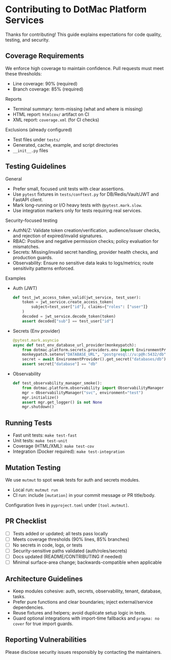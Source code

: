 # Contributing to DotMac Platform Services

Thanks for contributing! This guide explains expectations for code quality, testing, and security.

## Coverage Requirements

We enforce high coverage to maintain confidence. Pull requests must meet these thresholds:

- Line coverage: 90% (required)
- Branch coverage: 85% (required)

Reports
- Terminal summary: term-missing (what and where is missing)
- HTML report: `htmlcov/` artifact on CI
- XML report: `coverage.xml` (for CI checks)

Exclusions (already configured)
- Test files under `tests/`
- Generated, cache, example, and script directories
- `__init__.py` files

## Testing Guidelines

General
- Prefer small, focused unit tests with clear assertions.
- Use `pytest` fixtures in `tests/conftest.py` for DB/Redis/Vault/JWT and FastAPI client.
- Mark long-running or I/O heavy tests with `@pytest.mark.slow`.
- Use integration markers only for tests requiring real services.

Security-focused testing
- AuthN/Z: Validate token creation/verification, audience/issuer checks, and rejection of expired/invalid signatures.
- RBAC: Positive and negative permission checks; policy evaluation for mismatches.
- Secrets: Missing/invalid secret handling, provider health checks, and production guards.
- Observability: Ensure no sensitive data leaks to logs/metrics; route sensitivity patterns enforced.

Examples
- Auth (JWT)
  ```python
  def test_jwt_access_token_valid(jwt_service, test_user):
      token = jwt_service.create_access_token(
          subject=test_user["id"], claims={"roles": ["user"]}
      )
      decoded = jwt_service.decode_token(token)
      assert decoded["sub"] == test_user["id"]
  ```

- Secrets (Env provider)
  ```python
  @pytest.mark.asyncio
  async def test_env_database_url_provider(monkeypatch):
      from dotmac.platform.secrets.providers.env import EnvironmentProvider
      monkeypatch.setenv("DATABASE_URL", "postgresql://u:p@h:5432/db")
      secret = await EnvironmentProvider().get_secret("databases/db")
      assert secret["database"] == "db"
  ```

- Observability
  ```python
  def test_observability_manager_smoke():
      from dotmac.platform.observability import ObservabilityManager
      mgr = ObservabilityManager("svc", environment="test")
      mgr.initialize()
      assert mgr.get_logger() is not None
      mgr.shutdown()
  ```

## Running Tests

- Fast unit tests: `make test-fast`
- Unit tests: `make test-unit`
- Coverage (HTML/XML): `make test-cov`
- Integration (Docker required): `make test-integration`

## Mutation Testing

We use `mutmut` to spot weak tests for auth and secrets modules.

- Local run: `mutmut run`
- CI run: include `[mutation]` in your commit message or PR title/body.

Configuration lives in `pyproject.toml` under `[tool.mutmut]`.

## PR Checklist

- [ ] Tests added or updated; all tests pass locally
- [ ] Meets coverage thresholds (90% lines, 85% branches)
- [ ] No secrets in code, logs, or tests
- [ ] Security-sensitive paths validated (auth/roles/secrets)
- [ ] Docs updated (README/CONTRIBUTING if needed)
- [ ] Minimal surface-area change; backwards-compatible when applicable

## Architecture Guidelines

- Keep modules cohesive: auth, secrets, observability, tenant, database, tasks.
- Prefer pure functions and clear boundaries; inject external/service dependencies.
- Reuse fixtures and helpers; avoid duplicate setup logic in tests.
- Guard optional integrations with import-time fallbacks and `pragma: no cover` for true import guards.

## Reporting Vulnerabilities

Please disclose security issues responsibly by contacting the maintainers.

